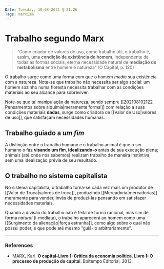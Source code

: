 ```yaml
---
Date: Tuesday, 10-08-2021 @ 21:26
Tags: marxism
---
```

# Trabalho segundo Marx
> "Como criador de valores de uso, como trabalho útil, o trabalho é, assim, uma **condição de existência do homem**, independente de todas as formas sociais, eterna necessidade natural de **mediação do metabolismo** entre homem e natureza" (O Capital, p. 120)

O trabalho surge como uma forma com que o homem *media* sua existência com a natureza. Note-se que trabalho não necessita ser algo social: um homem sozinho numa floresta necessita trabalhar com as condições materiais ao seu alcance para sobreviver. 

Note-se que tal manipulação da natureza, sendo sempre [[202108102122 Pensamentos sobre alquimia|meramente formal]] com relação a suas condições materiais **dadas**, surge como criadora de [[Valor de Uso|valores de uso]], que satisfaçam necessidades humanas. 

## Trabalho guiado a *um fim*
A distinção entre o trabalho humano e o trabalho animal é que o ser humano o faz **visando um fim**, **idealizando-o** antes de sua execução plena; animais (até onde nós sabemos) realizam trabalho de maneira instintiva, sem uma idealização prévia de seu resultado.



## O trabalho no sistema capitalista
No sistema capitalista, o trabalho torna-se cada vez mais um produtor de [[Valor de Troca|valores de troca]], produzindo [[Mercadoria|mercadorias]] meramente para vender, invés de produzi-las pensando em satisfazer necessidades materiais.

Quando a divisão do trabalho não é feita de forma racional, mas sim de forma *natural* (i-mediata), o trabalho aparecerá ao homem como uma [[Surgimento da alienação|força estranha]], como algo sobre o qual não possui poder, e que pode até mesmo "guiá-lo arbitrariamente". 

---
### References
- MARX, Karl. **O capital-Livro 1: Crítica da economia política. Livro 1: O processo de produção do capital**. Boitempo Editorial, 2013.